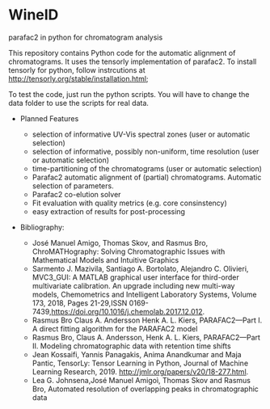 # WineID
parafac2 in python for chromatogram analysis

This repository contains Python code for the automatic alignment of chromatograms. 
It uses the tensorly implementation of parafac2. 
To install tensorly for python, follow instrcutions at http://tensorly.org/stable/installation.html;

To test the code, just run the python scripts. You will have to change the data folder to use the scripts for real data.

* Planned Features
  * selection of informative UV-Vis spectral zones (user or automatic selection)
  * selection of informative, possibly non-uniform, time resolution (user or automatic selection)
  * time-partitioning of the chromatograms (user or automatic selection)
  * Parafac2 automatic alignment of (partial) chromatograms. Automatic selection of parameters.
  * Parafac2 co-elution solver
  * Fit evaluation with quality metrics (e.g. core consinstency)
  * easy extraction of results for post-processing

* Bibliography: 
  * José Manuel Amigo, Thomas Skov, and Rasmus Bro, ChroMATHography: Solving Chromatographic Issues with Mathematical Models and Intuitive Graphics
  * Sarmento J. Mazivila, Santiago A. Bortolato, Alejandro C. Olivieri, MVC3_GUI: A MATLAB graphical user interface for third-order multivariate calibration. An upgrade including new multi-way models, Chemometrics and Intelligent Laboratory Systems, Volume 173, 2018, Pages 21-29,ISSN 0169-7439,https://doi.org/10.1016/j.chemolab.2017.12.012.
  * Rasmus Bro  Claus A. Andersson  Henk A. L. Kiers, PARAFAC2—Part I. A direct fitting algorithm for the PARAFAC2 model
  * Rasmus Bro, Claus A. Andersson,  Henk A. L. Kiers, PARAFAC2—Part II. Modeling chromatographic data with retention time shifts
  * Jean Kossaifi, Yannis Panagakis, Anima Anandkumar and Maja Pantic, TensorLy: Tensor Learning in Python, Journal of Machine Learning Research, 2019. http://jmlr.org/papers/v20/18-277.html.
  * Lea G. Johnsena,José Manuel Amigoì, Thomas Skov and Rasmus Bro, Automated resolution of overlapping peaks in chromatographic data


